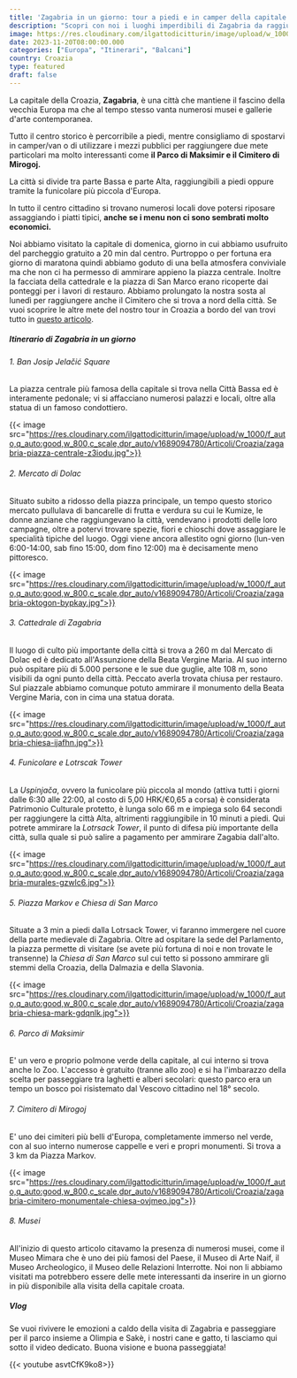 ```yaml
---
title: 'Zagabria in un giorno: tour a piedi e in camper della capitale dela Croazia'
description: "Scopri con noi i luoghi imperdibili di Zagabria da raggiungere a piedi e in camper"
image: https://res.cloudinary.com/ilgattodicitturin/image/upload/w_1000/f_auto,q_auto:good,w_800,c_scale,dpr_auto/v1689874010/Articoli/Croazia/zagabria-treno-citta-alta-cfhpjk.jpg
date: 2023-11-20T08:00:00.000
categories: ["Europa", "Itinerari", "Balcani"]
country: Croazia
type: featured
draft: false
---
```


La capitale della Croazia, **Zagabria**, è una città che mantiene il fascino della vecchia Europa ma che al tempo stesso vanta numerosi musei e gallerie d'arte contemporanea.

Tutto il centro storico è percorribile a piedi, mentre consigliamo di spostarvi in camper/van o di utilizzare i mezzi pubblici per raggiungere due mete particolari ma molto interessanti come **il Parco di Maksimir e il Cimitero di Mirogoj.**

La città si divide tra parte Bassa e parte Alta, raggiungibili a piedi oppure tramite la funicolare più piccola d'Europa. 

In tutto il centro cittadino si trovano numerosi locali dove potersi riposare assaggiando i piatti tipici, **anche se i menu non ci sono sembrati molto economici.** 

Noi abbiamo visitato la capitale di domenica, giorno in cui abbiamo usufruito del parcheggio gratuito a 20 min dal centro. Purtroppo o per fortuna era giorno di maratona quindi abbiamo goduto di una bella atmosfera conviviale ma che non ci ha permesso di ammirare appieno la piazza centrale.
Inoltre la facciata della cattedrale e la piazza di San Marco erano ricoperte dai ponteggi per i lavori di restauro. 
Abbiamo prolungato la nostra sosta al lunedì per raggiungere anche il Cimitero che si trova a nord della città.
Se vuoi scoprire le altre mete del nostro tour in Croazia a bordo del van trovi tutto in [questo articolo](/blog/croazia-in-camper-un-itinerario-decisamente-alternativo).

##### Itinerario di Zagabria in un giorno

###### 1. Ban Josip Jelačić Square
La piazza centrale più famosa della capitale si trova nella Città Bassa ed è interamente pedonale; vi si affacciano numerosi palazzi e locali, oltre alla statua di un famoso condottiero.  
  
{{< image src="https://res.cloudinary.com/ilgattodicitturin/image/upload/w_1000/f_auto,q_auto:good,w_800,c_scale,dpr_auto/v1689094780/Articoli/Croazia/zagabria-piazza-centrale-z3iodu.jpg">}}

###### 2. Mercato di Dolac
Situato subito a ridosso della piazza principale, un tempo questo storico mercato pullulava di bancarelle di frutta e verdura su cui le Kumize, le donne anziane che raggiungevano la città, vendevano i prodotti delle loro campagne, oltre a potervi trovare spezie, fiori e  chioschi dove assaggiare le specialità tipiche del luogo. Oggi viene ancora allestito ogni giorno (lun-ven 6:00-14:00, sab fino 15:00, dom fino 12:00) ma è decisamente meno pittoresco. 

{{< image src="https://res.cloudinary.com/ilgattodicitturin/image/upload/w_1000/f_auto,q_auto:good,w_800,c_scale,dpr_auto/v1689094780/Articoli/Croazia/zagabria-oktogon-bypkay.jpg">}}

###### 3. Cattedrale di Zagabria
Il luogo di culto più importante della città si trova a 260 m dal Mercato di Dolac ed è dedicato all'Assunzione della Beata Vergine Maria. Al suo interno può ospitare più di 5.000 persone e le sue due guglie, alte 108 m, sono visibili da ogni punto della città. Peccato averla trovata chiusa per restauro. 
Sul piazzale abbiamo comunque potuto ammirare il monumento della Beata Vergine Maria, con in cima una statua dorata.

{{< image src="https://res.cloudinary.com/ilgattodicitturin/image/upload/w_1000/f_auto,q_auto:good,w_800,c_scale,dpr_auto/v1689094780/Articoli/Croazia/zagabria-chiesa-ijafhn.jpg">}}

###### 4. Funicolare e Lotrscak Tower
La *Uspinjača*, ovvero la funicolare più piccola al mondo (attiva tutti i giorni dalle 6:30 alle 22:00, al costo di 5,00 HRK/€0,65 a corsa) è considerata Patrimonio Culturale protetto, è lunga solo 66 m e impiega solo 64 secondi per raggiungere la città Alta, altrimenti raggiungibile in 10 minuti a piedi. Qui potrete ammirare la *Lotrsack Tower*, il punto di difesa più importante della città, sulla quale si può salire a pagamento per ammirare Zagabia dall'alto.

{{< image src="https://res.cloudinary.com/ilgattodicitturin/image/upload/w_1000/f_auto,q_auto:good,w_800,c_scale,dpr_auto/v1689094780/Articoli/Croazia/zagabria-murales-gzwlc6.jpg">}}

###### 5. Piazza Markov e Chiesa di San Marco
Situate a 3 min a piedi dalla Lotrsack Tower, vi faranno immergere nel cuore della parte medievale di Zagabria. Oltre ad ospitare la sede del Parlamento, la piazza permette di visitare (se avete più fortuna di noi e non trovate le transenne) la *Chiesa di San Marco* sul cui tetto si possono ammirare gli stemmi della Croazia, della Dalmazia e della Slavonia.

{{< image src="https://res.cloudinary.com/ilgattodicitturin/image/upload/w_1000/f_auto,q_auto:good,w_800,c_scale,dpr_auto/v1689094780/Articoli/Croazia/zagabria-chiesa-mark-gdqnlk.jpg">}}

###### 6. Parco di Maksimir
E' un vero e proprio polmone verde della capitale, al cui interno si trova anche lo Zoo. L'accesso è gratuito (tranne allo zoo) e si ha l'imbarazzo della scelta per passeggiare tra laghetti e alberi secolari: questo parco era un tempo un bosco poi risistemato dal Vescovo cittadino nel 18° secolo. 

###### 7. Cimitero di Mirogoj
E' uno dei cimiteri più belli d'Europa, completamente immerso nel verde, con al suo interno numerose cappelle e veri e propri monumenti. Si trova a 3 km da Piazza Markov. 

{{< image src="https://res.cloudinary.com/ilgattodicitturin/image/upload/w_1000/f_auto,q_auto:good,w_800,c_scale,dpr_auto/v1689094780/Articoli/Croazia/zagabria-cimitero-monumentale-chiesa-ovjmeo.jpg">}}

###### 8. Musei
All'inizio di questo articolo citavamo la presenza di numerosi musei, come il Museo Mimara che è uno dei più famosi del Paese, il Museo di Arte Naif, il Museo Archeologico, il Museo delle Relazioni Interrotte. Noi non li abbiamo visitati ma potrebbero essere delle mete interessanti da inserire in un giorno in più disponibile alla visita della capitale croata. 

##### Vlog

Se vuoi rivivere le emozioni a caldo della visita di Zagabria e passeggiare per il parco insieme a Olimpia e Sakè, i nostri cane e gatto, ti lasciamo qui sotto il video dedicato. Buona visione e buona passeggiata! 

{{< youtube asvtCfK9ko8>}} 